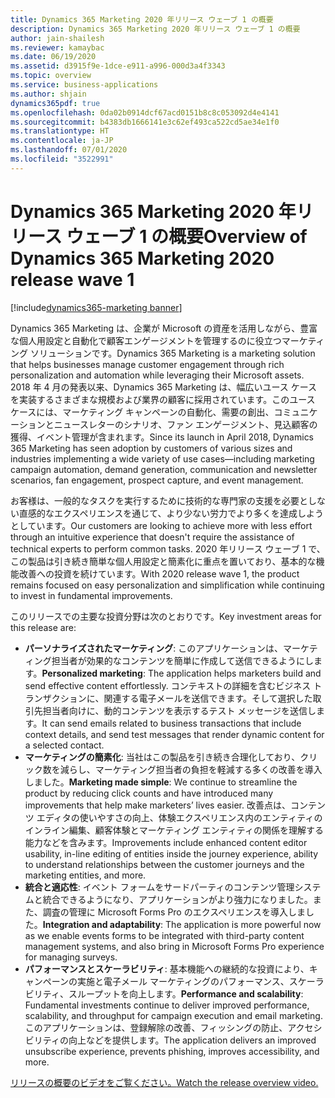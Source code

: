 ```yaml
---
title: Dynamics 365 Marketing 2020 年リリース ウェーブ 1 の概要
description: Dynamics 365 Marketing 2020 年リリース ウェーブ 1 の概要
author: jain-shailesh
ms.reviewer: kamaybac
ms.date: 06/19/2020
ms.assetid: d3915f9e-1dce-e911-a996-000d3a4f3343
ms.topic: overview
ms.service: business-applications
ms.author: shjain
dynamics365pdf: true
ms.openlocfilehash: 0da02b0914dcf67acd0151b8c8c053092d4e4141
ms.sourcegitcommit: b4383db1666141e3c62ef493ca522cd5ae34e1f0
ms.translationtype: HT
ms.contentlocale: ja-JP
ms.lasthandoff: 07/01/2020
ms.locfileid: "3522991"
---
```

# <a name="overview-of-dynamics-365-marketing-2020-release-wave-1"></a><span data-ttu-id="f769a-103">Dynamics 365 Marketing 2020 年リリース ウェーブ 1 の概要</span><span class="sxs-lookup"><span data-stu-id="f769a-103">Overview of Dynamics 365 Marketing 2020 release wave 1</span></span>
[!include[dynamics365-marketing banner](../includes/dynamics365-marketing.md)]

<!--overview start-->
<span data-ttu-id="f769a-104">Dynamics 365 Marketing は、企業が Microsoft の資産を活用しながら、豊富な個人用設定と自動化で顧客エンゲージメントを管理するのに役立つマーケティング ソリューションです。</span><span class="sxs-lookup"><span data-stu-id="f769a-104">Dynamics 365 Marketing is a marketing solution that helps businesses manage customer engagement through rich personalization and automation while leveraging their Microsoft assets.</span></span> <span data-ttu-id="f769a-105">2018 年 4 月の発表以来、Dynamics 365 Marketing は、幅広いユース ケースを実装するさまざまな規模および業界の顧客に採用されています。このユース ケースには、マーケティング キャンペーンの自動化、需要の創出、コミュニケーションとニュースレターのシナリオ、ファン エンゲージメント、見込顧客の獲得、イベント管理が含まれます。</span><span class="sxs-lookup"><span data-stu-id="f769a-105">Since its launch in April 2018, Dynamics 365 Marketing has seen adoption by customers of various sizes and industries implementing a wide variety of use cases—including marketing campaign automation, demand generation, communication and newsletter scenarios, fan engagement, prospect capture, and event management.</span></span>

<span data-ttu-id="f769a-106">お客様は、一般的なタスクを実行するために技術的な専門家の支援を必要としない直感的なエクスペリエンスを通じて、より少ない労力でより多くを達成しようとしています。</span><span class="sxs-lookup"><span data-stu-id="f769a-106">Our customers are looking to achieve more with less effort through an intuitive experience that doesn't require the assistance of technical experts to perform common tasks.</span></span> <span data-ttu-id="f769a-107">2020 年リリース ウェーブ 1 で、この製品は引き続き簡単な個人用設定と簡素化に重点を置いており、基本的な機能改善への投資を続けています。</span><span class="sxs-lookup"><span data-stu-id="f769a-107">With 2020 release wave 1, the product remains focused on easy personalization and simplification while continuing to invest in fundamental improvements.</span></span> 

<span data-ttu-id="f769a-108">このリリースでの主要な投資分野は次のとおりです。</span><span class="sxs-lookup"><span data-stu-id="f769a-108">Key investment areas for this release are:</span></span>

- <span data-ttu-id="f769a-109">**パーソナライズされたマーケティング**: このアプリケーションは、マーケティング担当者が効果的なコンテンツを簡単に作成して送信できるようにします。</span><span class="sxs-lookup"><span data-stu-id="f769a-109">**Personalized marketing**: The application helps marketers build and send effective content effortlessly.</span></span> <span data-ttu-id="f769a-110">コンテキストの詳細を含むビジネス トランザクションに、関連する電子メールを送信できます。そして選択した取引先担当者向けに、動的コンテンツを表示するテスト メッセージを送信します。</span><span class="sxs-lookup"><span data-stu-id="f769a-110">It can send emails related to business transactions that include context details, and send test messages that render dynamic content for a selected contact.</span></span>
- <span data-ttu-id="f769a-111">**マーケティングの簡素化**: 当社はこの製品を引き続き合理化しており、クリック数を減らし、マーケティング担当者の負担を軽減する多くの改善を導入しました。</span><span class="sxs-lookup"><span data-stu-id="f769a-111">**Marketing made simple**: We continue to streamline the product by reducing click counts and have introduced many improvements that help make marketers’ lives easier.</span></span> <span data-ttu-id="f769a-112">改善点は、コンテンツ エディタの使いやすさの向上、体験エクスペリエンス内のエンティティのインライン編集、顧客体験とマーケティング エンティティの関係を理解する能力などを含みます。</span><span class="sxs-lookup"><span data-stu-id="f769a-112">Improvements include enhanced content editor usability, in-line editing of entities inside the journey experience, ability to understand relationships between the customer journeys and the marketing entities, and more.</span></span> 
- <span data-ttu-id="f769a-113">**統合と適応性**: イベント フォームをサードパーティのコンテンツ管理システムと統合できるようになり、アプリケーションがより強力になりました。また、調査の管理に Microsoft Forms Pro のエクスペリエンスを導入しました。</span><span class="sxs-lookup"><span data-stu-id="f769a-113">**Integration and adaptability**: The application is more powerful now as we enable events forms to be integrated with third-party content management systems, and also bring in Microsoft Forms Pro experience for managing surveys.</span></span>  
- <span data-ttu-id="f769a-114">**パフォーマンスとスケーラビリティ**: 基本機能への継続的な投資により、キャンペーンの実施と電子メール マーケティングのパフォーマンス、スケーラビリティ、スループットを向上します。</span><span class="sxs-lookup"><span data-stu-id="f769a-114">**Performance and scalability**: Fundamental investments continue to deliver improved performance, scalability, and throughput for campaign execution and email marketing.</span></span> <span data-ttu-id="f769a-115">このアプリケーションは、登録解除の改善、フィッシングの防止、アクセシビリティの向上などを提供します。</span><span class="sxs-lookup"><span data-stu-id="f769a-115">The application delivers an improved unsubscribe experience, prevents phishing, improves accessibility, and more.</span></span>

[<span data-ttu-id="f769a-116">リリースの概要のビデオをご覧ください。</span><span class="sxs-lookup"><span data-stu-id="f769a-116">Watch the release overview video.</span></span>](https://aka.ms/Overview/2020RW1/Marketing)
<!--overview end-->